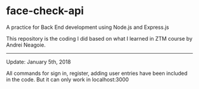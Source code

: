 # face-check-api
A practice for Back End development using Node.js and Express.js

This repository is the coding I did based on what I learned in ZTM course by Andrei Neagoie.

---
Update: January 5th, 2018

All commands for sign in, register, adding user entries have been included in the code. But it can only work in localhost:3000
